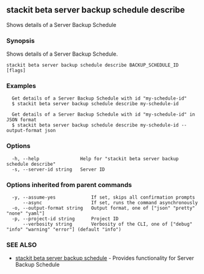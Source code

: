 ## stackit beta server backup schedule describe

Shows details of a Server Backup Schedule

### Synopsis

Shows details of a Server Backup Schedule.

```
stackit beta server backup schedule describe BACKUP_SCHEDULE_ID [flags]
```

### Examples

```
  Get details of a Server Backup Schedule with id "my-schedule-id"
  $ stackit beta server backup schedule describe my-schedule-id

  Get details of a Server Backup Schedule with id "my-schedule-id" in JSON format
  $ stackit beta server backup schedule describe my-schedule-id --output-format json
```

### Options

```
  -h, --help               Help for "stackit beta server backup schedule describe"
  -s, --server-id string   Server ID
```

### Options inherited from parent commands

```
  -y, --assume-yes             If set, skips all confirmation prompts
      --async                  If set, runs the command asynchronously
  -o, --output-format string   Output format, one of ["json" "pretty" "none" "yaml"]
  -p, --project-id string      Project ID
      --verbosity string       Verbosity of the CLI, one of ["debug" "info" "warning" "error"] (default "info")
```

### SEE ALSO

* [stackit beta server backup schedule](./stackit_beta_server_backup_schedule.md)	 - Provides functionality for Server Backup Schedule

